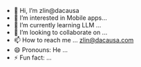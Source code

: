 - 👋 Hi, I’m zlin@dacausa
- 👀 I’m interested in Mobile apps...
- 🌱 I’m currently learning LLM ...
- 💞️ I’m looking to collaborate on ...
- 📫 How to reach me ... zlin@dacausa.com
- 😄 Pronouns: He ...
- ⚡ Fun fact: ...

<!---
dacausa/dacausa is a ✨ special ✨ repository because its `README.md` (this file) appears on your GitHub profile.
You can click the Preview link to take a look at your changes.
--->
